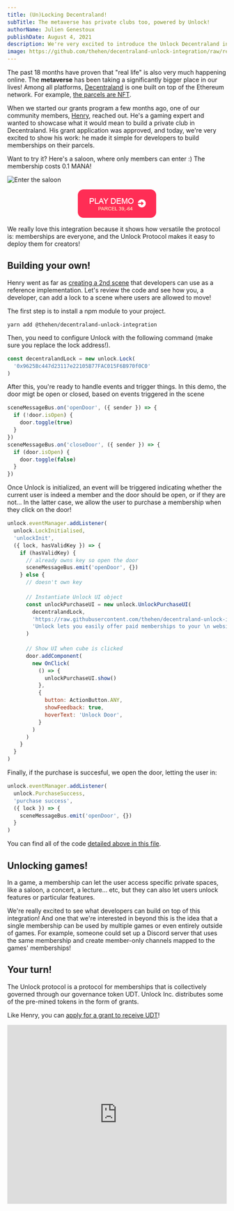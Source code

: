 ```yaml
---
title: (Un)Locking Decentraland!
subTitle: The metaverse has private clubs too, powered by Unlock!
authorName: Julien Genestoux
publishDate: August 4, 2021
description: We're very excited to introduce the Unlock Decentraland integration! It lets Decentralandd developers easily create private spaces that only users who own a specific NFT can access!
image: https://github.com/thehen/decentraland-unlock-integration/raw/readme/docs/img/demo.gif?raw=true
---
```


The past 18 months have proven that "real life" is also very much happening online. The **metaverse** has been taking a significantly bigger place in our lives! Among all platforms, [Decentraland](https://decentraland.org/) is one built on top of the Ethereum network. For example, [the parcels are NFT](https://opensea.io/assets/decentraland).

When we started our grants program a few months ago, one of our community members, [Henry](http://www.henryhoffman.com/), reached out. He's a gaming expert and wanted to showcase what it would mean to build a private club in Decentraland. His grant application was approved, and today, we're very excited to show his work: he made it simple for developers to build memberships on their parcels.

Want to try it? Here's a saloon, where only members can enter :) The membership costs 0.1 MANA!

![Enter the saloon](https://github.com/thehen/decentraland-unlock-integration/raw/readme/docs/img/demo.gif?raw=true)

<div style="text-align: center">
<a href="https://play.decentraland.org/?position=39,-64"><img src="https://github.com/thehen/decentraland-unlock-integration/blob/readme/docs/img/playdemo.png?raw=true" alt="Play Unlock Decentraland demo"></a>
</div>

We really love this integration because it shows how versatile the protocol is: memberships are everyone, and the Unlock Protocol makes it easy to deploy them for creators!

## Building your own!

Henry went as far as [creating a 2nd scene](https://github.com/thehen/unlock-decentraland-example-project) that developers can use as a reference implementation. Let's review the code and see how you, a developer, can add a lock to a scene where users are allowed to move!

The first step is to install a npm module to your project.

```shell
yarn add @thehen/decentraland-unlock-integration
```

Then, you need to configure Unlock with the following command (make sure you replace the lock address!).

```javascript
const decentralandLock = new unlock.Lock(
  '0x9625Bc447d23117e22105B77FAC015F6B970f0C0'
)
```

After this, you're ready to handle events and trigger things. In this demo, the door migt be open or closed, based on events triggered in the scene

```javascript
sceneMessageBus.on('openDoor', ({ sender }) => {
  if (!door.isOpen) {
    door.toggle(true)
  }
})
sceneMessageBus.on('closeDoor', ({ sender }) => {
  if (door.isOpen) {
    door.toggle(false)
  }
})
```

Once Unlock is initialized, an event will be triggered indicating whether the current user is indeed a member and the door should be open, or if they are not... In the latter case, we allow the user to purchase a membership when they click on the door!

```javascript
unlock.eventManager.addListener(
  unlock.LockInitialised,
  'unlockInit',
  ({ lock, hasValidKey }) => {
    if (hasValidKey) {
      // already owns key so open the door
      sceneMessageBus.emit('openDoor', {})
    } else {
      // doesn't own key

      // Instantiate Unlock UI object
      const unlockPurchaseUI = new unlock.UnlockPurchaseUI(
        decentralandLock,
        'https://raw.githubusercontent.com/thehen/decentraland-unlock-integration/master/images/unlock-logo-black.png',
        'Unlock lets you easily offer paid memberships to your \n website or application. \n It is free to try! Just click "purchase" below.'
      )

      // Show UI when cube is clicked
      door.addComponent(
        new OnClick(
          () => {
            unlockPurchaseUI.show()
          },
          {
            button: ActionButton.ANY,
            showFeedback: true,
            hoverText: 'Unlock Door',
          }
        )
      )
    }
  }
)
```

Finally, if the purchase is succesful, we open the door, letting the user in:

```javascript
unlock.eventManager.addListener(
  unlock.PurchaseSuccess,
  'purchase success',
  ({ lock }) => {
    sceneMessageBus.emit('openDoor', {})
  }
)
```

You can find all of the code [detailed above in this file](https://github.com/thehen/unlock-decentraland-example-project/blob/269d877be2993aca4693ab05c969652f891724a5/src/game.ts).

## Unlocking games!

In a game, a membership can let the user access specific private spaces, like a saloon, a concert, a lecture… etc, but they can also let users unlock features or particular features.

We're really excited to see what developers can build on top of this integration! And one that we're interested in beyond this is the idea that a single membership can be used by multiple games or even entirely outside of games. For example, someone could set up a Discord server that uses the same membership and create member-only channels mapped to the games' memberships!

## Your turn!

The Unlock protocol is a protocol for memberships that is collectively governed through our governance token UDT. Unlock Inc. distributes some of the pre-mined tokens in the form of grants.

Like Henry, you can [apply for a grant to receive UDT](https://share.hsforms.com/1gAdLgNOESNCWJ9bJxCUAMwbvg22?__hstc=157293157.a64577003debff883e378fbdfc5fa3ab.1627501869513.1627659020947.1627979313219.4&__hssc=157293157.2.1627979313219&__hsfp=1354805476)!

<iframe width="100%" height="410" src="https://www.youtube.com/embed/q3kPUXdDr80" title="YouTube video player" frameborder="0" allow="accelerometer; autoplay; clipboard-write; encrypted-media; gyroscope; picture-in-picture" allowfullscreen></iframe>
